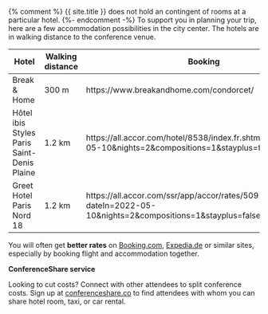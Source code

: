 {% comment %}
{{ site.title }} does not hold an contingent of rooms at a particular hotel.
{%- endcomment -%}
To support you in planning your trip, here are a few accommodation possibilities in the city center. The hotels are in walking distance to the conference venue.

<table class="table">
<thead>
<tr>
<th><strong>Hotel</strong></th>
<th><strong>Walking distance</strong></th>
<th><strong>Booking</strong></th>
</tr>
</thead>
<tbody>
<tr>
<td>Break & Home</td>
<td>300 m</td>
<td>https://www.breakandhome.com/condorcet/</td>
</tr>
<tr>
<td>Hôtel ibis Styles Paris Saint-Denis Plaine</td>
<td>1.2 km</td>
<td>https://all.accor.com/hotel/8538/index.fr.shtml?dateIn=2022-05-10&nights=2&compositions=1&stayplus=false</td>
</tr>
<tr>
<td>Greet Hotel Paris Nord 18</td>
<td>1.2 km</td>
<td>https://all.accor.com/ssr/app/accor/rates/5091/index.fr.shtml?dateIn=2022-05-10&nights=2&compositions=1&stayplus=false</td>
</tr>
</tbody>
</table>

You will often get <strong>better rates</strong> on [Booking.com](https://www.booking.com), [Expedia.de](https://www.expedia.de) or similar sites, especially by booking flight and accommodation together.

**ConferenceShare service**

Looking to cut costs? Connect with other attendees to split conference costs. Sign up at [conferenceshare.co](https://www.conferenceshare.co) to find attendees with whom you can share hotel room, taxi, or car rental.
